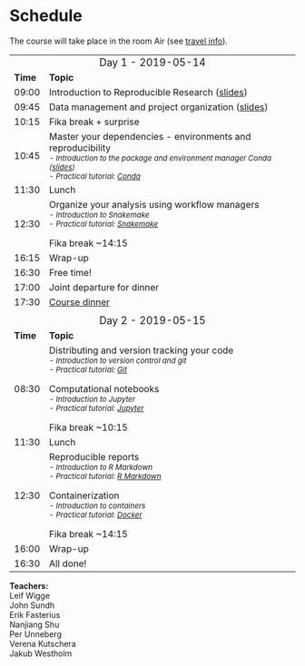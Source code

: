 <h1> Schedule </h1>

The course will take place in the room Air (see [travel info](travel.md)).

<table>
  <tr>
    <td colspan="3">
      <font size="4">
      <center> Day 1 - 2019-05-14 </center>
    </td>
  </tr>
  <tr>
    <td> <font size="3"><b>Time</b> </td>
    <td> <font size="3"><b>Topic</b> </td>
  </tr>
  <tr>
    <td> <font size="3"> 09:00
    <td> <font size="3"> Introduction to Reproducible Research (<a href="https://docs.google.com/presentation/d/1ocMn6-loFqa9HSDCsFz9wAvpanfIALbSxie04F15wl0/edit?usp=sharing">slides</a>)</td>
  </tr>
  <tr>
    <td> <font size="3"> 09:45 </td>
    <td> <font size="3"> Data management and project organization (<a href="https://docs.google.com/presentation/d/19Hqck9JsqPckRqwVpYaT6Tndh7E2zOQ4r_DQWOj9W-I/edit?usp=sharing">slides</a>)</td>
  </tr>
  <tr>
    <td> <font size="3"> 10:15 </td>
    <td> <font size="3"> Fika break + surprise</td>
  </tr>
  <tr>
    <td> <font size="3"> 10:45 </td>
    <td>
      <font size="3"> Master your dependencies - environments and reproducibility
      <font size="2"><i><br>
      - Introduction to the package and environment manager Conda (<a href="https://drive.google.com/file/d/1UyWoNJz9rsUaWn5lJmaucgn4nLhZVN0y/view?usp=sharing">slides</a>)<br>
      - Practical tutorial: <a href="../conda/">Conda</a>
    </td>
  </tr>
  <tr>
    <td> <font size="3"> 11:30  </td>
    <td> <font size="3"> Lunch </td>
  </tr>
  <tr>
    <td> <font size="3"> 12:30 </td>
    <td>
      <font size="3"> Organize your analysis using workflow managers
      <font size="2"><i><br>
      - Introduction to Snakemake<br>
      - Practical tutorial: <a href="../snakemake/">Snakemake</a></i><br><br>
      <font size="3">Fika break ~14:15
    </td>
  </tr>
  <tr>
    <td> <font size="3"> 16:15 </td>
    <td> <font size="3"> Wrap-up </td>
  </tr>
  <tr>
    <td> <font size="3"> 16:30 </td>
    <td> <font size="3"> Free time!</td>
  </tr>
  <tr>
    <td> <font size="3"> 17:00 </td>
    <td> <font size="3"> Joint departure for dinner</td>
  </tr>
  <tr>
    <td> <font size="3"> 17:30 </td>
    <td> <font size="3"> <a href="../travel/">Course dinner</a></td>
  </tr>
  <tr>
    <td colspan="3"> </td>
  </tr>
  <tr>
    <td colspan="3">
      <font size="4">
      <center> Day 2  - 2019-05-15 </center>
    </td>
  </tr>
  <tr>
    <td> <font size="3"><b>Time</b> </td>
    <td> <font size="3"><b>Topic</b> </td>
  </tr>
  <tr>
    <td> <font size="3"> 08:30 </td>
    <td>
      <font size="3"> Distributing and version tracking your code
      <font size="2"><i><br>
      - Introduction to version control and git<br>
      - Practical tutorial: <a href="../git/">Git</a></i>
      <br><br>
      <font size="3"> Computational notebooks
      <font size="2"><i><br>
      - Introduction to Jupyter <br>
      - Practical tutorial: <a href="../jupyter/">Jupyter</a></i><br><br>
      <font size="3">Fika break ~10:15
    </td>
  </tr>
  <tr>
    <td> <font size="3"> 11:30
    <td> <font size="3"> Lunch </td>
  </tr>
  <tr>
    <td> <font size="3"> 12:30 </td>
    <td>
      <font size="3"> Reproducible reports
      <font size="2"><i><br>
      - Introduction to R Markdown <br>
      - Practical tutorial: <a href="../rmarkdown/">R Markdown</a></i>
      <br><br>
      <font size="3"> Containerization
      <font size="2"><i><br>
      - Introduction to containers <br>
      - Practical tutorial: <a href="../docker/">Docker</a></i><br><br>
      <font size="3">Fika break ~14:15
    </td>
  </tr>
  <tr>
    <td> <font size="3"> 16:00 </td>
    <td> <font size="3"> Wrap-up </td>
  </tr>
  <tr>
    <td> <font size="3"> 16:30 </td>
    <td> <font size="3"> All done! </td>
  </tr>
</table>

**Teachers:**  
Leif Wigge  
John Sundh  
Erik Fasterius  
Nanjiang Shu  
Per Unneberg  
Verena Kutschera  
Jakub Westholm  
